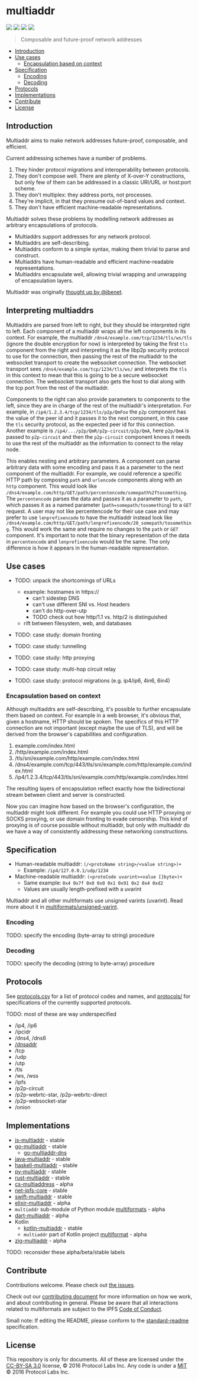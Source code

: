 # multiaddr

[![](https://img.shields.io/badge/made%20by-Protocol%20Labs-blue.svg?style=flat-square)](https://protocol.ai)
[![](https://img.shields.io/badge/project-multiformats-blue.svg?style=flat-square)](https://github.com/multiformats/multiformats)
[![](https://img.shields.io/badge/freenode-%23ipfs-blue.svg?style=flat-square)](https://webchat.freenode.net/?channels=%23ipfs)
[![](https://img.shields.io/badge/readme%20style-standard-brightgreen.svg?style=flat-square)](https://github.com/RichardLitt/standard-readme)

> Composable and future-proof network addresses

- [Introduction](#introduction)
- [Use cases](#use-cases)
  - [Encapsulation based on context](#encapsulation-based-on-context)
- [Specification](#specification)
  - [Encoding](#encoding)
  - [Decoding](#decoding)
- [Protocols](#protocols)
- [Implementations](#implementations)
- [Contribute](#contribute)
- [License](#license)


## Introduction

Multiaddr aims to make network addresses future-proof, composable, and efficient.

Current addressing schemes have a number of problems.

1. They hinder protocol migrations and interoperability between protocols.
2. They don't compose well. There are plenty of X-over-Y constructions,
   but only few of them can be addressed in a classic URI/URL or host:port scheme.
3. They don't multiplex: they address ports, not processes.
4. They're implicit, in that they presume out-of-band values and context.
5. They don't have efficient machine-readable representations.

Multiaddr solves these problems by modelling network addresses as arbitrary encapsulations of protocols.

- Multiaddrs support addresses for any network protocol.
- Multiaddrs are self-describing.
- Multiaddrs conform to a simple syntax, making them trivial to parse and construct.
- Multiaddrs have human-readable and efficient machine-readable representations.
- Multiaddrs encapsulate well, allowing trivial wrapping and unwrapping of encapsulation layers.

Multiaddr was originally [thought up by @jbenet](https://github.com/jbenet/random-ideas/issues/11).

## Interpreting multiaddrs

Multiaddrs are parsed from left to right, but they should be interpreted right
to left. Each component of a multiaddr wraps all the left components in its
context. For example, the multiaddr `/dns4/example.com/tcp/1234/tls/ws/tls`
(ignore the double encryption for now) is interpreted by taking the first `tls`
component from the right and interpreting it as the libp2p security protocol to
use for the connection, then passing the rest of the multiaddr to the websocket
transport to create the websocket connection. The websocket transport sees
`/dns4/example.com/tcp/1234/tls/ws/` and interprets the `tls` in this context to
mean that this is going to be a secure websocket connection. The websocket
transport also gets the host to dial along with the tcp port from the rest of
the multiaddr.

Components to the right can also provide parameters to components to the left,
since they are in charge of the rest of the multiaddr's interpretation. For
example, in `/ip4/1.2.3.4/tcp/1234/tls/p2p/QmFoo` the `p2p` component has the
value of the peer id and it passes it to the next component, in this case the
`tls` security protocol, as the expected peer id for this connection. Another
example is `/ip4/.../p2p/QmR/p2p-circuit/p2p/QmA`, here `p2p/QmA` is passed to
`p2p-circuit` and then the `p2p-circuit` component knows it needs to use the
rest of the multiaddr as the information to connect to the relay node.

This enables nesting and arbitrary parameters. A component can parse
arbitrary data with some encoding and pass it as a parameter to the next
component of the multiaddr. For example, we could reference a specific HTTP path
by composing `path` and `urlencode` components along with an `http` component.
This would look like
`/dns4/example.com/http/GET/path/percentencode/somepath%2ftosomething`. The
`percentencode` parses the data and passes it as a parameter to `path`, which
passes it as a named parameter (`path=somepath/tosomething`) to a `GET` request. A user may not
like percentencode for their use case and may prefer to use `lenprefixencode` to
have the multiaddr instead look like
`/dns4/example.com/http/GET/path/lenprefixencode/20_somepath/tosomething`. This
would work the same and require no changes to the `path` or `GET` component.
It's important to note that the binary representation of the data in
`percentencode` and `lenprefixencode` would be the same. The only difference is
how it appears in the human-readable representation.

## Use cases

- TODO: unpack the shortcomings of URLs
  - example: hostnames in https://
    - can't sidestep DNS
    - can't use different SNI vs. Host headers
    - can't do http-over-utp
    - TODO check out how http/1.1 vs. http/2 is distinguished
  - rift between filesystem, web, and databases

- TODO: case study: domain fronting
- TODO: case study: tunnelling
- TODO: case study: http proxying
- TODO: case study: multi-hop circuit relay
- TODO: case study: protocol migrations (e.g. ip4/ip6, 4in6, 6in4)


### Encapsulation based on context

Although multiaddrs are self-describing, it's possible to further encapsulate them based on context.
For example in a web browser, it's obvious that, given a hostname, HTTP should be spoken.
The specifics of this HTTP connection are not important (except maybe the use of TLS),
and will be derived from the browser's capabilities and configuration.

1. example.com/index.html
2. /http/example.com/index.html
3. /tls/sni/example.com/http/example.com/index.html
4. /dns4/example.com/tcp/443/tls/sni/example.com/http/example.com/index.html
5. /ip4/1.2.3.4/tcp/443/tls/sni/example.com/http/example.com/index.html

The resulting layers of encapsulation reflect exactly
how the bidirectional stream between client and server is constructed.

Now you can imagine how based on the browser's configuration, the multiaddr might look different.
For example you could use HTTP proxying or SOCKS proxying, or use domain fronting to evade censorship.
This kind of proxying is of course possible without multiaddr,
but only with multiaddr do we have a way of consistently addressing these networking constructions.


## Specification

- Human-readable multiaddr: `(/<protoName string>/<value string>)+`
  - Example: `/ip4/127.0.0.1/udp/1234`
- Machine-readable multiaddr: `(<protoCode uvarint><value []byte>)+`
  - Same example: `0x4 0x7f 0x0 0x0 0x1 0x91 0x2 0x4 0xd2`
  - Values are usually length-prefixed with a uvarint

Multiaddr and all other multiformats use unsigned varints (uvarint).
Read more about it in [multiformats/unsigned-varint](https://github.com/multiformats/unsigned-varint).


### Encoding

TODO: specify the encoding (byte-array to string) procedure

### Decoding

TODO: specify the decoding (string to byte-array) procedure


## Protocols

See [protocols.csv](protocols.csv) for a list of protocol codes and names,
and [protocols/](protocols/) for specifications of the currently supported protocols.

TODO: most of these are way underspecified

- /ip4, /ip6
- /ipcidr
- /dns4, /dns6
- [/dnsaddr](protocols/DNSADDR.md)
- /tcp
- /udp
- /utp
- /tls
- /ws, /wss
- /ipfs
- /p2p-circuit
- /p2p-webrtc-star, /p2p-webrtc-direct
- /p2p-websocket-star
- /onion


## Implementations

- [js-multiaddr](https://github.com/multiformats/js-multiaddr) - stable
- [go-multiaddr](https://github.com/multiformats/go-multiaddr) - stable
  - [go-multiaddr-dns](https://github.com/multiformats/go-multiaddr-dns)
- [java-multiaddr](https://github.com/multiformats/java-multiaddr) - stable
- [haskell-multiaddr](https://github.com/MatrixAI/haskell-multiaddr) - stable
- [py-multiaddr](https://github.com/multiformats/py-multiaddr) - stable
- [rust-multiaddr](https://github.com/multiformats/rust-multiaddr) - stable
- [cs-multiaddress](https://github.com/multiformats/cs-multiaddress) - alpha
- [net-ipfs-core](https://github.com/richardschneider/net-ipfs-core) - stable
- [swift-multiaddr](https://github.com/lukereichold/swift-multiaddr) - stable
- [elixir-multiaddr](https://github.com/aratz-lasa/ex_multiaddr) - alpha
- `multiaddr` sub-module of Python module [multiformats](https://github.com/hashberg-io/multiformats) - alpha
- [dart-multiaddr](https://github.com/YogiLiu/dart_multiaddr) - alpha
- Kotlin
  - [kotlin-multiaddr](https://github.com/changjiashuai/kotlin-multiaddr) - stable
  - `multiaddr` part of Kotlin project [multiformat](https://github.com/erwin-kok/multiformat) - alpha
- [zig-multiaddr](https://github.com/zen-eth/multiformats-zig) - alpha

TODO: reconsider these alpha/beta/stable labels


## Contribute

Contributions welcome. Please check out [the issues](https://github.com/multiformats/multiaddr/issues).

Check out our [contributing document](https://github.com/multiformats/multiformats/blob/master/contributing.md) for more information on how we work, and about contributing in general. Please be aware that all interactions related to multiformats are subject to the IPFS [Code of Conduct](https://github.com/ipfs/community/blob/master/code-of-conduct.md).

Small note: If editing the README, please conform to the [standard-readme](https://github.com/RichardLitt/standard-readme) specification.


## License

This repository is only for documents. All of these are licensed under the [CC-BY-SA 3.0](https://ipfs.io/ipfs/QmVreNvKsQmQZ83T86cWSjPu2vR3yZHGPm5jnxFuunEB9u) license, © 2016 Protocol Labs Inc. Any code is under a [MIT](LICENSE) © 2016 Protocol Labs Inc.
